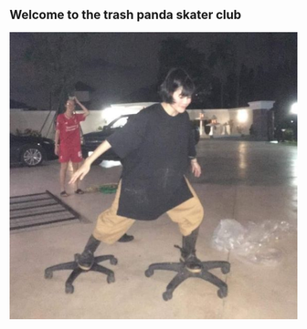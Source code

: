 ## Welcome to the trash panda skater club 
![young woman very foolishly using a rolling chair bottom as rollerskates](chairSkater.jpg "text next to image here")
